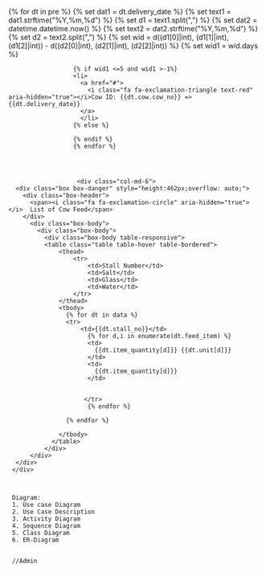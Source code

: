  {% for dt in pre %}
                      {% set dat1 = dt.delivery_date %}
                      {% set text1 = dat1.strftime("%Y,%m,%d") %}
                      {% set d1 = text1.split(",") %}
                     {% set dat2 = datetime.datetime.now() %}
                      {% set text2 = dat2.strftime("%Y,%m,%d") %}
                      {% set d2 = text2.split(",") %}
                      {% set wid = d((d1[0]|int), (d1[1]|int), (d1[2]|int)) - d((d2[0]|int), (d2[1]|int), (d2[2]|int))  %}
                      {% set wid1 = wid.days %}
                     
                      {% if wid1 <=5 and wid1 >-1%}
                      <li>
                        <a href="#">
                          <i class="fa fa-exclamation-triangle text-red" aria-hidden="true"></i>Cow ID: {{dt.cow.cow_no}} => {{dt.delivery_date}}
                        </a>
                        </li>
                      {% else %}
                      
                      {% endif %}
                      {% endfor %}




                       <div class="col-md-6">
      <div class="box box-danger" style="height:462px;overflow: auto;">
        <div class="box-header">
          <span><i class="fa fa-exclamation-circle" aria-hidden="true"></i>  List of Cow Feed</span>
        </div>
          <div class="box-body">
            <div class="box-body">
              <div class="box-body table-responsive">
              <table class="table table-hover table-bordered">
                  <thead>
                      <tr>
                          <td>Stall Number</td>
                          <td>Salt</td>
                          <td>Glass</td>
                          <td>Water</td>
                      </tr>
                  </thead>
                  <tbody>
                    {% for dt in data %}
                    <tr>
                        <td>{{dt.stall_no}}</td>
                          {% for d,i in enumerate(dt.feed_item) %}
                          <td> 
                            {{dt.item_quantity[d]}} {{dt.unit[d]}}
                          </td>
                          <td>
                            {{dt.item_quantity[d]}}
                          </td>
                          
                             
                         </tr>
                          {% endfor %}
                       
                    {% endfor %}
                  
                  </tbody>
                </table>
              </div>
          </div>
      </div>
     </div>
     


     Diagram:
     1. Use case Diagram
     2. Use Case Description
     3. Activity Diagram
     4. Sequence Diagram
     5. Class Diagram
     6. ER-Diagram


     //Admin 
     